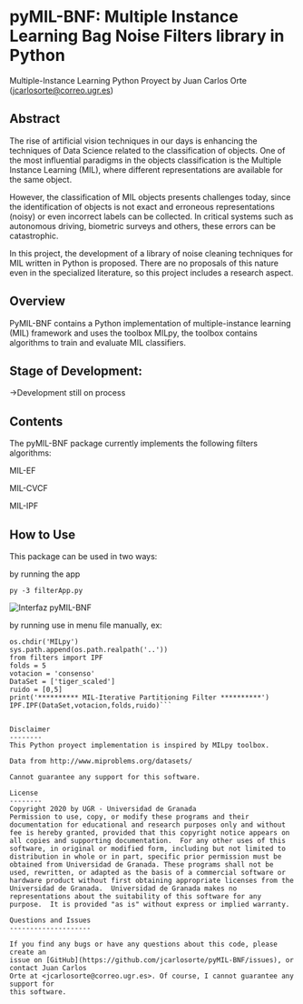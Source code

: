 pyMIL-BNF: Multiple Instance Learning Bag Noise Filters library in Python
=====================================================

Multiple-Instance Learning Python Proyect by Juan Carlos Orte (<jcarlosorte@correo.ugr.es>)

Abstract
--------

The rise of artificial vision techniques in our days is enhancing the techniques of Data Science related to the classification of objects. One of the most influential paradigms in the objects classification is the Multiple Instance Learning (MIL), where different representations are available for the same object.

However, the classification of MIL objects presents challenges today, since the identification of objects is not exact and erroneous representations (noisy) or even incorrect labels can be collected. In critical systems such as autonomous driving, biometric surveys and others, these errors can be catastrophic.

In this project, the development of a library of noise cleaning techniques for MIL written in Python is proposed. There are no proposals of this nature even in the specialized literature, so this project includes a research aspect.


Overview
--------
PyMIL-BNF contains a Python implementation of multiple-instance learning (MIL) framework and
uses the toolbox MILpy, the toolbox contains algorithms to train and evaluate MIL classifiers.

Stage of Development:
---------------------

->Development still on process

Contents
--------
The pyMIL-BNF package currently implements the following filters algorithms:

MIL-EF

MIL-CVCF

MIL-IPF

How to Use
----------
This package can be used in two ways:

by running the app

`py -3 filterApp.py`

![Interfaz pyMIL-BNF](https://i.ibb.co/dm5QFTN/app5.png)

by running use in menu file manually, ex:

 ```import sys,os
os.chdir('MILpy')
sys.path.append(os.path.realpath('..'))
from filters import IPF
folds = 5
votacion = 'consenso'
DataSet = ['tiger_scaled']
ruido = [0,5]
print('********** MIL-Iterative Partitioning Filter **********')
IPF.IPF(DataSet,votacion,folds,ruido)```


Disclaimer
--------
This Python proyect implementation is inspired by MILpy toolbox. 

Data from http://www.miproblems.org/datasets/

Cannot guarantee any support for this software.

License
--------
Copyright 2020 by UGR - Universidad de Granada
Permission to use, copy, or modify these programs and their documentation for educational and research purposes only and without fee is hereby granted, provided that this copyright notice appears on all copies and supporting documentation.  For any other uses of this software, in original or modified form, including but not limited to distribution in whole or in part, specific prior permission must be obtained from Universidad de Granada. These programs shall not be used, rewritten, or adapted as the basis of a commercial software or hardware product without first obtaining appropriate licenses from the Universidad de Granada.  Universidad de Granada makes no representations about the suitability of this software for any purpose.  It is provided "as is" without express or implied warranty.

Questions and Issues
--------------------

If you find any bugs or have any questions about this code, please create an
issue on [GitHub](https://github.com/jcarlosorte/pyMIL-BNF/issues), or contact Juan Carlos
Orte at <jcarlosorte@correo.ugr.es>. Of course, I cannot guarantee any support for
this software.

